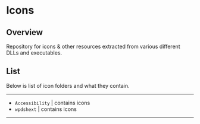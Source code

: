 # Icons

## Overview

Repository for icons & other resources extracted from various different DLLs and executables.

## List
Below is list of icon folders and what they contain.

<hr>

- `Accessibility` | contains icons
- `wpdshext` | contains icons

<hr>
